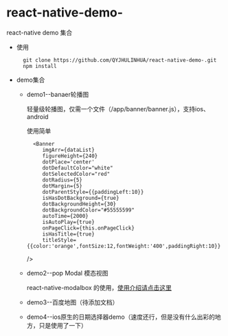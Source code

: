 # react-native-demo-
react-native demo 集合

* 使用

		git clone https://github.com/QYJHULINHUA/react-native-demo-.git
		npm install

* demo集合
	* demo1--banaer轮播图

		轻量级轮播图，仅需一个文件（/app/banner/banner.js），支持ios、android

		使用简单

			<Banner
	           imgArr={dataList}
	           figureHeight={240}
	           dotPlace='center'
	           dotDefaultColor="white"
	           dotSelectedColor="red"
	           dotRadius={5}
	           dotMargin={5}
	           dotParentStyle={{paddingLeft:10}}
	           isHasDotBackground={true}
	           dotBackgroundHeight={30}
	           dotBackgroundColor="#55555599"
	           autoTime={2000}
	           isAutoPlay={true}
	           onPageClick={this.onPageClick}
	           isHasTitle={true}
	           titleStyle={{color:'orange',fontSize:12,fontWeight:'400',paddingRight:10}}
	     />

	* demo2--pop Modal 模态视图

		react-native-modalbox 的使用，[使用介绍请点击这里](https://my.oschina.net/KJhulinhua/blog/1536740)

	* demo3--百度地图（待添加文档）
	* demo4--ios原生的日期选择器demo（速度还行，但是没有什么出彩的地方，只是使用了一下）
